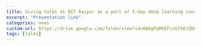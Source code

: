 ```yaml
---
title: Giving talks at NIT Raipur as a part of 5-day deep learning course.
excerpt: "Presentation link"
categories: news
custom-url: https://drive.google.com/folderview?id=0B4gPpRKEFccGTkRJZDBma1V3c0E
tags: [talks]
---
```

